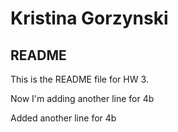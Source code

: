 <h1>Kristina Gorzynski</h1>
<h2>README </h2>
<p>This is the README file for HW 3. </p>
<p>Now I'm adding another line for 4b </p>
<p>Added another line for 4b </p>